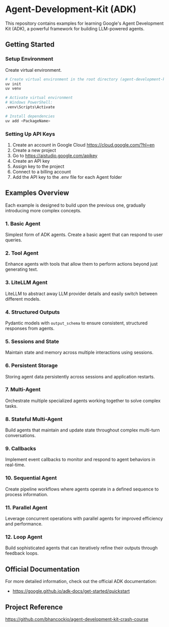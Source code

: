 # Agent-Development-Kit (ADK)

This repository contains examples for learning Google's Agent Development Kit (ADK), a powerful framework for building LLM-powered agents.

## Getting Started

### Setup Environment

Create virtual environment.

```bash
# Create virtual environment in the root directory (agent-development-kit)
uv init
uv venv

# Activate virtual environment
# Windows PowerShell:
.venv\Scripts\Activate

# Install dependencies
uv add <PackageName>
```

### Setting Up API Keys

1. Create an account in Google Cloud <https://cloud.google.com/?hl=en>
2. Create a new project
3. Go to <https://aistudio.google.com/apikey>
4. Create an API key
5. Assign key to the project
6. Connect to a billing account
7. Add the API key to the .env file for each Agent folder

## Examples Overview

Each example is designed to build upon the previous one, gradually introducing more complex concepts.

### 1. Basic Agent

Simplest form of ADK agents. Create a basic agent that can respond to user queries.

### 2. Tool Agent

Enhance agents with tools that allow them to perform actions beyond just generating text.

### 3. LiteLLM Agent

LiteLLM to abstract away LLM provider details and easily switch between different models.

### 4. Structured Outputs

Pydantic models with `output_schema` to ensure consistent, structured responses from agents.

### 5. Sessions and State

Maintain state and memory across multiple interactions using sessions.

### 6. Persistent Storage

Storing agent data persistently across sessions and application restarts.

### 7. Multi-Agent

Orchestrate multiple specialized agents working together to solve complex tasks.

### 8. Stateful Multi-Agent

Build agents that maintain and update state throughout complex multi-turn conversations.

### 9. Callbacks

Implement event callbacks to monitor and respond to agent behaviors in real-time.

### 10. Sequential Agent

Create pipeline workflows where agents operate in a defined sequence to process information.

### 11. Parallel Agent

Leverage concurrent operations with parallel agents for improved efficiency and performance.

### 12. Loop Agent

Build sophisticated agents that can iteratively refine their outputs through feedback loops.

## Official Documentation

For more detailed information, check out the official ADK documentation:

- <https://google.github.io/adk-docs/get-started/quickstart>

## Project Reference

<https://github.com/bhancockio/agent-development-kit-crash-course>
